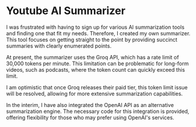 <h1>Youtube AI Summarizer</h1>
<p> </p>I was frustrated with having to sign up for various AI summarization tools and finding one that fit my needs. Therefore, I created my own summarizer. This tool focuses on getting straight to the point by providing succinct summaries with clearly enumerated points.

At present, the summarizer uses the Groq API, which has a rate limit of 30,000 tokens per minute. This limitation can be problematic for long-form videos, such as podcasts, where the token count can quickly exceed this limit.

I am optimistic that once Groq releases their paid tier, this token limit issue will be resolved, allowing for more extensive summarization capabilities.

In the interim, I have also integrated the OpenAI API as an alternative summarization engine. The necessary code for this integration is provided, offering flexibility for those who may prefer using OpenAI's services.
</p>





